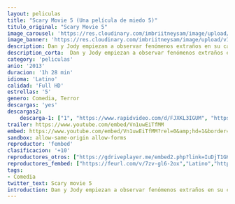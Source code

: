```yaml
---
layout: peliculas
title: "Scary Movie 5 (Una película de miedo 5)"
titulo_original: "Scary Movie 5"
image_carousel: 'https://res.cloudinary.com/imbriitneysam/image/upload/v1557692120/SCARY5-POSTER-min.jpg'
image_banner: 'https://res.cloudinary.com/imbriitneysam/image/upload/v1557692123/SCARY5-MOVIE-min.jpg'
description: Dan y Jody empiezan a observar fenómenos extraños en su casa tras volver del hospital con su bebé. La pareja descubre que está siendo acosada por una presencia demoníaca y con la ayuda de expertos cualificados intentarán deshacerse del maléfico ser.
description_corta:  Dan y Jody empiezan a observar fenómenos extraños en su casa tras volver del hospital con su bebé. La pareja descubre que está siendo acosada por una presencia demoníaca y con la ayuda de expertos cualificados intentarán deshacerse del maléfico ser.
category: 'peliculas'
anio: '2013'
duracion: '1h 28 min'
idioma: 'Latino'
calidad: 'Full HD'
estrellas: '5'
genero: Comedia, Terror
descargas: 'yes'
descargas2:
    descarga-1: ["1", "https://www.rapidvideo.com/d/FJXKL3IGUM", "https://www.google.com/s2/favicons?domain=openload.co","OpenLoad","https://res.cloudinary.com/imbriitneysam/image/upload/v1541473684/mexico.png", "Latino", "Full HD"]
trailer: https://www.youtube.com/embed/Vn1uwEiTfMM
embed: https://www.youtube.com/embed/Vn1uwEiTfMM?rel=0&amp;hd=1&border=0&wmode=opaque&enablejsapi=1&modestbranding=1&controls=1&showinfo=1
sandbox: allow-same-origin allow-forms
reproductor: 'fembed'
clasificacion: '+10'
reproductores_otros: ["https://gdriveplayer.me/embed2.php?link=IuDjT1GKK%252Fyzzq3ZxJFQaA96S9QXSQzkijIGl%252BqhZPd5AmDjAKeTRu7LOxiLhn4xZSk3bqRA83fZyvzeLI1TBrSggPSRlJSCPkB0tAoQFcYkU2UNJS1vzJoJ0xdCsulYbqpE4azlGsIlFtTTE3morN4DFGnHrA4AkamK0ep7QG6om3i4op%252BnnEsJWHGiVWswPGdZwCXMlL%252FPqbyYzCwXQu","Latino","https://mstream.space/fent7v1p7jeh","Latino"]
reproductores_fembed: ["https://feurl.com/v/7zv-gl6-2ox","Latino","https://animekao.xyz/v/8pxzru8w7kjx85e","Latino"]
tags:
- Comedia
twitter_text: Scary movie 5
introduction: Dan y Jody empiezan a observar fenómenos extraños en su casa tras volver del hospital con su bebé. La pareja descubre que está siendo acosada por una presencia demoníaca y con la ayuda de expertos cualificados intentarán deshacerse del maléfico ser.
---
```












